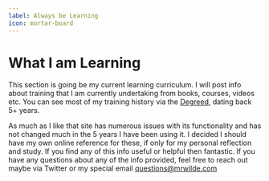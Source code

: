 ```yaml
---
label: Always be Learning
icon: mortar-board
---
```

# What I am Learning

This section is going be my current learning curriculum. I will post info about training that I am currently undertaking from 
books, courses, videos etc. You can see most of my training history via the [Degreed](https://degreed.com/profile/mrwilde/skills), dating back 5+ years. 

As much as I like that site has numerous issues with its functionality and has not changed much in the 5 years I have been using it. I decided I should
have my own online reference for these, if only for my personal reflection and study. If you find any of this info useful or helpful then fantastic.
If you have any questions about any of the info provided, feel free to reach out maybe via Twitter or 
my special email [questions@mrwilde.com](mailto:questions@mrwilde.com)
